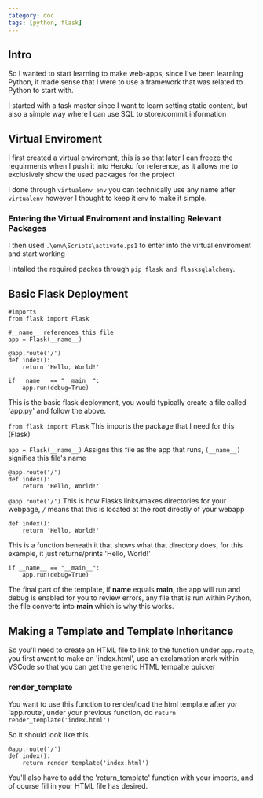 ```yaml
---
category: doc
tags: [python, flask]
---
```


## Intro 

So I wanted to start learning to make web-apps, since I've been learning Python, it made sense that I were to use a framework that was related to Python to start with.

I started with a task master since I want to learn setting static content, but also a simple way where I can use SQL to store/commit information

## Virtual Enviroment 

I first created a virtual enviroment, this is so that later I can freeze the requirments when I push it into Heroku for reference, as it allows me to exclusively show the used packages for the project

I done through `virtualenv env` you can technically use any name after `virtualenv` however I thought to keep it `env` to make it simple.

### Entering the Virtual Enviroment and installing Relevant Packages

I then used `.\env\Scripts\activate.ps1` to enter into the virtual enviroment and start working 

I intalled the required packes through  `pip flask and flasksqlalchemy`.

## Basic Flask Deployment

```
#imports
from flask import Flask

#__name__ references this file
app = Flask(__name__)

@app.route('/')
def index():
    return 'Hello, World!'

if __name__ == "__main__":
    app.run(debug=True)
```

This is the basic flask deployment, you would typically create a file called 'app.py' and follow the above.

`from flask import Flask` 
This imports the package that I need for this (Flask)

`app = Flask(__name__)` 
Assigns this file as the app that runs, `(__name__)` signifies this file's name

```
@app.route('/')
def index():
    return 'Hello, World!'
```
`@app.route('/')`
This is how Flasks links/makes directories for your webpage, `/` means that this is located at the root directly of your webapp

```
def index():
    return 'Hello, World!'
```
This is a function beneath it that shows what that directory does, for this example, it just returns/prints 'Hello, World!'

```
if __name__ == "__main__":
    app.run(debug=True)
```
The final part of the template, if __name__ equals __main__, the app will run and debug is enabled for you to review errors, any file that is run within Python, the file converts into __main__ which is why this works.


## Making a Template and Template Inheritance 

So you'll need to create an HTML file to link to the function under `app.route`, you first awant to make an 'index.html', use an exclamation mark within VSCode so that you can get the generic HTML tempalte quicker

### render_template

You want to use this function to render/load the html template after yor 'app.route', under your previous function, do `return render_template('index.html')`

So it should look like this 

```
@app.route('/')
def index():
    return render_template('index.html')
```

You'll also have to add the 'return_template' function with your imports, and of course fill in your HTML file has desired. 


